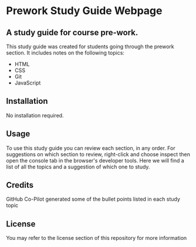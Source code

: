 # Prework Study Guide Webpage

## A study guide for course pre-work.

This study guide was created for students going through the prework section. It includes notes on the following topics:

- HTML
- CSS
- Git
- JavaScript


## Installation

No installation required. 

## Usage

To use this study guide you can review each section, in any order.
For suggestions on which section to review, right-click and choose inspect then open the console tab in the browser's developer tools. Here we will find a list of all the topics and a suggestion of which one to study. 

## Credits

GitHub Co-Pilot generated some of the bullet points listed in each study topic

## License

You may refer to the license section of this repository for more information

